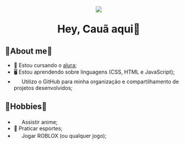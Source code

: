 <h1 align="center"> 
<img src="https://i.pinimg.com/originals/b0/07/f0/b007f0adc278a79dcc7e4807bdf41629.jpg" />
<p>Hey, Cauã aqui👋</p>
</h1>

## 📌About me📌


- 📝 Estou cursando o [alura](https://www.alura.com.br);
- 🖥️ Estou aprendendo sobre linguagens (CSS, HTML e JavaScript);
- <img src="https://cdn-icons-png.flaticon.com/512/25/25231.png" height="17" width="17"/> Utilizo o GitHub para minha organização e compartilhamento de projetos desenvolvidos;

## 📍Hobbies📍
- <img src="https://media.tenor.com/n_oQGmPB_PcAAAAM/zoro-edit-roronoa-zoro.gif" height="17" widht="17"/> Assistir anime;
- 🏀 Praticar esportes;
- <img src="https://static.wikia.nocookie.net/robloxcities/images/d/d2/RobloxLogo.png/revision/latest?cb=20230125021936" height="17" widht="17"/> Jogar ROBLOX (ou qualquer jogo);
